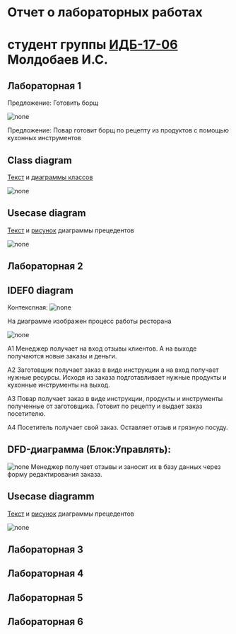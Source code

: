 # Отчет о лабораторных работах
# студент группы [ИДБ-17-06](https://github.com/stankin/design-part-1/wiki/list-idb-17-06) Молдобаев И.С.

## Лабораторная 1

Предложение: Готовить борщ

![none](https://github.com/imoldobaew/imoldobaew.github.io/blob/main/Lab1/Скриншот%2018-10-2020%20172056.png)

Предложение: Повар готовит борщ по рецепту из продуктов с помощью кухонных инструментов

## Class diagram
[Текст](https://github.com/imoldobaew/imoldobaew.github.io/blob/main/Lab1/class_diagram.txt) и
[диаграммы классов](https://raw.githubusercontent.com/imoldobaew/imoldobaew.github.io/main/Lab1/Скриншот%2018-10-2020%20182846.png)
 
![none](https://raw.githubusercontent.com/imoldobaew/imoldobaew.github.io/main/Lab1/Скриншот%2018-10-2020%20182846.png)<br>

## Usecase diagram
 [Текст](https://github.com/imoldobaew/imoldobaew.github.io/blob/main/Lab1/usecase_diagram.txt) и
 [рисунок](https://github.com/imoldobaew/imoldobaew.github.io/blob/main/Lab1/usecase_diagram.png) диаграммы прецедентов
 
![none](https://github.com/imoldobaew/imoldobaew.github.io/blob/main/Lab1/usecase_diagram.png)

## Лабораторная 2

## IDEF0 diagram

Контексnная:
![none](https://github.com/imoldobaew/imoldobaew.github.io/blob/main/Lab2/Работа%20ресторана.png)

На диаграмме изображен процесс работы ресторана

![none](https://github.com/imoldobaew/imoldobaew.github.io/blob/main/Lab2/Idef0.png)

A1 Менеджер получает на вход отзывы клиентов. А на выходе получаются новые заказы и деньги. 

А2 Заготовщик получает заказ в виде инструкции а на вход получает нужные ресурсы. Исходя из заказа подготавливает нужные продукты и кухонные инструменты на выход.

А3 Повар получает заказ в виде инструкции, продукты и инструменты полученные от заготовщика. Готовит по рецепту и выдает заказ посетителю.

А4 Посетитель получает свой заказ. Оставляет отзыв и грязную посуду.

## DFD-диаграмма (Блок:Управлять):
![none](https://github.com/imoldobaew/imoldobaew.github.io/blob/main/Lab2/DFD.png)
Менеджер получает отзывы и заносит их в базу данных через форму редактирования заказа.

## Usecase diagramm
[Текст](https://github.com/imoldobaew/imoldobaew.github.io/blob/main/Lab2/Class_Diagram.txt) и
[рисунок](https://github.com/imoldobaew/imoldobaew.github.io/blob/main/Lab2/uml.png) диаграммы прецедентов

![none](https://github.com/imoldobaew/imoldobaew.github.io/blob/main/Lab2/uml.png)
## Лабораторная 3

## Лабораторная 4

## Лабораторная 5

## Лабораторная 6
